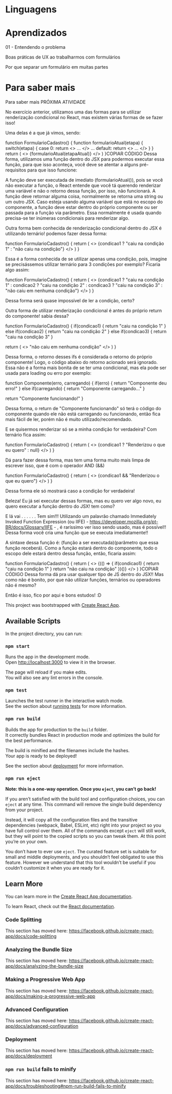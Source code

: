 # Linguagens


# Aprendizados

01 - Entendendo o problema

Boas práticas de UX ao trabalharmos com formulários

Por que separar um formulário em muitas partes

# Para saber mais 

Para saber mais
PRÓXIMA ATIVIDADE

No exercício anterior, utilizamos uma das formas para se utilizar renderização condicional no React, mas existem várias formas de se fazer isso!

Uma delas é a que já vimos, sendo:

function FormularioCadastro() {
  function formularioAtual(etapa) {
    switch(etapa) {
      case 0:
        return <> ... </>
      ...
      default:
        return <> ... </>
    }
  }
  return (
    <>
      {formularioAtual(etapaAtual)}
    </>
  )
}COPIAR CÓDIGO
Dessa forma, utilizamos uma função dentro do JSX para podermos executar essa função, para que isso aconteça, você deve se atentar a alguns pré-requisitos para que isso funcione:

A função deve ser executada de imediato (formularioAtual()), pois se você não executar a função, o React entende que você tá querendo renderizar uma variável e não o retorno dessa função, por isso, não funcionará.
A função deve retornar alguma coisa, normalmente se retorna uma string ou um outro JSX.
Caso esteja usando alguma variável que está no escopo do componente, a função deve estar dentro do próprio componente ou ser passada para a função via parâmetro.
Essa normalmente é usada quando precisa-se ter inúmeras condicionais para renderizar algo.

Outra forma bem conhecida de renderização condicional dentro do JSX é utilizando ternário! podemos fazer dessa forma:

function FormularioCadastro() {
  return (
    <>
      {condicao1 ? "caiu na condição 1" : "não caiu na condição"}
    </>
  )
}

Essa é a forma conhecida de se utilizar apenas uma condição, pois, imagine se precisássemos utilizar ternário para 3 condições por exemplo? Ficaria algo assim:

function FormularioCadastro() {
  return (
    <>
      {condicao1 ? "caiu na condição 1" : condicao2 ? "caiu na condição 2" : condicao3 ? "caiu na condição 3" : "não caiu em nenhuma condição"}
    </>
  )
}

Dessa forma será quase impossível de ler a condição, certo?

Outra forma de utilizar renderização condicional é antes do próprio return do componente! sabia dessa?

function FormularioCadastro() {
  if(condicao1) {
    return "caiu na condição 1"
  } else if(condicao2) {
    return "caiu na condição 2"
  } else if(condicao3) {
    return "caiu na condição 3"
  }

  return (
    <>
      "não caiu em nenhuma condição"
    </>
  )
}

Dessa forma, o retorno desses ifs é considerada o retorno do próprio componente! Logo, o código abaixo do retorno acionado será ignorado. Essa não é a forma mais bonita de se ter uma condicional, mas ela pode ser usada para loading ou erro por exemplo:

function Componente(erro, carregando) {
  if(erro) {
    return "Componente deu erro!"
  } else if(carregando) {
    return "Componente carregando..."
  }

  return "Componente funcionando!"
}

Dessa forma, o return de "Componente funcionando" só terá o código do componente quando ele não está carregando ou funcionando, então fica mais fácil de ler, porém não é muito utilizado/recomendado.

E se quisermos renderizar só se a minha condição for verdadeira? Com ternário fica assim:

function FormularioCadastro() {
  return (
    <>
      {condicao1 ? "Renderizou o que eu quero" : null}
    </>
  )
}

Dá para fazer dessa forma, mas tem uma forma muito mais limpa de escrever isso, que é com o operador AND (&&)

function FormularioCadastro() {
  return (
    <>
      {condicao1 && "Renderizou o que eu quero"}
    </>
  )
}

Dessa forma ele só mostrará caso a condição for verdadeira!

Beleza! Eu já sei executar dessas formas, mas eu quero ver algo novo, eu quero executar a função dentro do JSX! tem como?

E lá vai . . . . . . Tem sim!!! Utilizando um palavrão chamado Immediately Invoked Function Expression (ou IIFE) - https://developer.mozilla.org/pt-BR/docs/Glossary/IIFE - , é raríssimo ver isso sendo usado, mas é possível!! Dessa forma você cria uma função que se executa imediatamente!!

A sintaxe dessa função é: (função a ser executada)(parâmetro que essa função receberá). Como a função estará dentro do componente, todo o escopo dele estará dentro dessa função, então, ficaria assim:

function FormularioCadastro() {
  return (
    <>
      {(() => {
          if(condicao1) {
            return "caiu na condição 1"
          }
          return "não caiu na condição"
      })()}
    </>
  )
}COPIAR CÓDIGO
Dessa forma dá pra usar qualquer tipo de JS dentro do JSX!! Mas como não é bonito, por que não utilizar funções, ternários ou operadores não é mesmo?

Então é isso, fico por aqui e bons estudos! :D

This project was bootstrapped with [Create React App](https://github.com/facebook/create-react-app).

## Available Scripts

In the project directory, you can run:

### `npm start`

Runs the app in the development mode.<br />
Open [http://localhost:3000](http://localhost:3000) to view it in the browser.

The page will reload if you make edits.<br />
You will also see any lint errors in the console.

### `npm test`

Launches the test runner in the interactive watch mode.<br />
See the section about [running tests](https://facebook.github.io/create-react-app/docs/running-tests) for more information.

### `npm run build`

Builds the app for production to the `build` folder.<br />
It correctly bundles React in production mode and optimizes the build for the best performance.

The build is minified and the filenames include the hashes.<br />
Your app is ready to be deployed!

See the section about [deployment](https://facebook.github.io/create-react-app/docs/deployment) for more information.

### `npm run eject`

**Note: this is a one-way operation. Once you `eject`, you can’t go back!**

If you aren’t satisfied with the build tool and configuration choices, you can `eject` at any time. This command will remove the single build dependency from your project.

Instead, it will copy all the configuration files and the transitive dependencies (webpack, Babel, ESLint, etc) right into your project so you have full control over them. All of the commands except `eject` will still work, but they will point to the copied scripts so you can tweak them. At this point you’re on your own.

You don’t have to ever use `eject`. The curated feature set is suitable for small and middle deployments, and you shouldn’t feel obligated to use this feature. However we understand that this tool wouldn’t be useful if you couldn’t customize it when you are ready for it.

## Learn More

You can learn more in the [Create React App documentation](https://facebook.github.io/create-react-app/docs/getting-started).

To learn React, check out the [React documentation](https://reactjs.org/).

### Code Splitting

This section has moved here: https://facebook.github.io/create-react-app/docs/code-splitting

### Analyzing the Bundle Size

This section has moved here: https://facebook.github.io/create-react-app/docs/analyzing-the-bundle-size

### Making a Progressive Web App

This section has moved here: https://facebook.github.io/create-react-app/docs/making-a-progressive-web-app

### Advanced Configuration

This section has moved here: https://facebook.github.io/create-react-app/docs/advanced-configuration

### Deployment

This section has moved here: https://facebook.github.io/create-react-app/docs/deployment

### `npm run build` fails to minify

This section has moved here: https://facebook.github.io/create-react-app/docs/troubleshooting#npm-run-build-fails-to-minify
